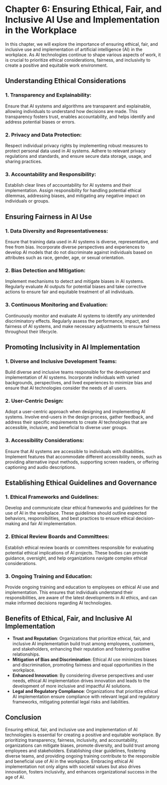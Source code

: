 Chapter 6: Ensuring Ethical, Fair, and Inclusive AI Use and Implementation in the Workplace
===========================================================================================

In this chapter, we will explore the importance of ensuring ethical, fair, and inclusive use and implementation of artificial intelligence (AI) in the workplace. As AI technologies continue to shape various aspects of work, it is crucial to prioritize ethical considerations, fairness, and inclusivity to create a positive and equitable work environment.

Understanding Ethical Considerations
------------------------------------

### 1. Transparency and Explainability:

Ensure that AI systems and algorithms are transparent and explainable, allowing individuals to understand how decisions are made. This transparency fosters trust, enables accountability, and helps identify and address potential biases or errors.

### 2. Privacy and Data Protection:

Respect individual privacy rights by implementing robust measures to protect personal data used in AI systems. Adhere to relevant privacy regulations and standards, and ensure secure data storage, usage, and sharing practices.

### 3. Accountability and Responsibility:

Establish clear lines of accountability for AI systems and their implementation. Assign responsibility for handling potential ethical dilemmas, addressing biases, and mitigating any negative impact on individuals or groups.

Ensuring Fairness in AI Use
---------------------------

### 1. Data Diversity and Representativeness:

Ensure that training data used in AI systems is diverse, representative, and free from bias. Incorporate diverse perspectives and experiences to develop AI models that do not discriminate against individuals based on attributes such as race, gender, age, or sexual orientation.

### 2. Bias Detection and Mitigation:

Implement mechanisms to detect and mitigate biases in AI systems. Regularly evaluate AI outputs for potential biases and take corrective actions to ensure fair and equitable treatment of all individuals.

### 3. Continuous Monitoring and Evaluation:

Continuously monitor and evaluate AI systems to identify any unintended discriminatory effects. Regularly assess the performance, impact, and fairness of AI systems, and make necessary adjustments to ensure fairness throughout their lifecycle.

Promoting Inclusivity in AI Implementation
------------------------------------------

### 1. Diverse and Inclusive Development Teams:

Build diverse and inclusive teams responsible for the development and implementation of AI systems. Incorporate individuals with varied backgrounds, perspectives, and lived experiences to minimize bias and ensure that AI technologies consider the needs of all users.

### 2. User-Centric Design:

Adopt a user-centric approach when designing and implementing AI systems. Involve end-users in the design process, gather feedback, and address their specific requirements to create AI technologies that are accessible, inclusive, and beneficial to diverse user groups.

### 3. Accessibility Considerations:

Ensure that AI systems are accessible to individuals with disabilities. Implement features that accommodate different accessibility needs, such as providing alternative input methods, supporting screen readers, or offering captioning and audio descriptions.

Establishing Ethical Guidelines and Governance
----------------------------------------------

### 1. Ethical Frameworks and Guidelines:

Develop and communicate clear ethical frameworks and guidelines for the use of AI in the workplace. These guidelines should outline expected behaviors, responsibilities, and best practices to ensure ethical decision-making and fair AI implementation.

### 2. Ethical Review Boards and Committees:

Establish ethical review boards or committees responsible for evaluating potential ethical implications of AI projects. These bodies can provide guidance, oversight, and help organizations navigate complex ethical considerations.

### 3. Ongoing Training and Education:

Provide ongoing training and education to employees on ethical AI use and implementation. This ensures that individuals understand their responsibilities, are aware of the latest developments in AI ethics, and can make informed decisions regarding AI technologies.

Benefits of Ethical, Fair, and Inclusive AI Implementation
----------------------------------------------------------

* **Trust and Reputation**: Organizations that prioritize ethical, fair, and inclusive AI implementation build trust among employees, customers, and stakeholders, enhancing their reputation and fostering positive relationships.
* **Mitigation of Bias and Discrimination**: Ethical AI use minimizes biases and discrimination, promoting fairness and equal opportunities in the workplace.
* **Enhanced Innovation**: By considering diverse perspectives and user needs, ethical AI implementation drives innovation and leads to the development of more inclusive and impactful AI solutions.
* **Legal and Regulatory Compliance**: Organizations that prioritize ethical AI implementation ensure compliance with relevant legal and regulatory frameworks, mitigating potential legal risks and liabilities.

Conclusion
----------

Ensuring ethical, fair, and inclusive use and implementation of AI technologies is essential for creating a positive and equitable workplace. By prioritizing transparency, fairness, inclusivity, and accountability, organizations can mitigate biases, promote diversity, and build trust among employees and stakeholders. Establishing clear guidelines, fostering diverse teams, and providing ongoing training contribute to the responsible and beneficial use of AI in the workplace. Embracing ethical AI implementation not only aligns with societal values but also drives innovation, fosters inclusivity, and enhances organizational success in the age of AI.
